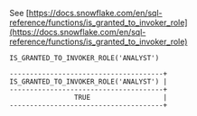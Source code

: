 See [https://docs.snowflake.com/en/sql-reference/functions/is_granted_to_invoker_role](https://docs.snowflake.com/en/sql-reference/functions/is_granted_to_invoker_role)
```
IS_GRANTED_TO_INVOKER_ROLE('ANALYST')

--------------------------------------+
IS_GRANTED_TO_INVOKER_ROLE('ANALYST') |
--------------------------------------+
                TRUE                  |
--------------------------------------+
```

